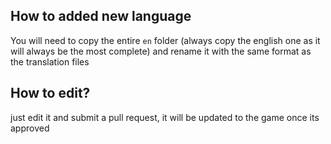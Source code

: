 ## How to added new language

You will need to copy the entire `en` folder (always copy the english one as it will always be the most complete) and rename it with the same format as the translation files

## How to edit?

just edit it and submit a pull request, it will be updated to the game once its approved
